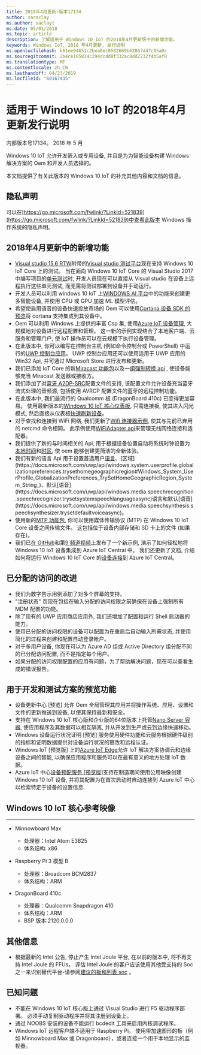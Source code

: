 ```yaml
---
title: 2018年4月更新-版本17134
author: saraclay
ms.author: saclayt
ms.date: 05/01/2018
ms.topic: article
description: 了解适用于 Windows 10 IoT 的2018年4月更新版中的新增功能。
keywords: Windows IoT, 2018 年4月更新, 发行说明
ms.openlocfilehash: b61ee94651c2bea0ec0582669b62867d47c85a0c
ms.sourcegitcommit: 2b4ce105834c294dcdd8f332ac8dd2732f4b5af8
ms.translationtype: MT
ms.contentlocale: zh-CN
ms.lasthandoff: 04/23/2019
ms.locfileid: "60167435"
---
```

# <a name="april-2018-update-release-notes-for-windows-10-iot"></a>适用于 Windows 10 IoT 的2018年4月更新发行说明
内部版本号17134。 2018 年 5 月

Windows 10 IoT 允许开发嵌入或专用设备, 并且是为为智能设备构建 Windows 解决方案的 Oem 和开发人员选择的。

本文档提供了有关此版本的 Windows 10 IoT 的补充其他内容和文档的信息。

## <a name="privacy-statement"></a>隐私声明

可以在[https://go.microsoft.com/fwlink/?LinkId=521839](https://go.microsoft.com/fwlink/?LinkId=521839)中查看此版本 Windows 操作系统的隐私声明。

## <a name="whats-new-in-april-2018-update"></a>2018年4月更新中的新增功能
* [Visual studio 15.6 RTW](https://docs.microsoft.com/visualstudio/releasenotes/vs2017-relnotes#Win10_IoT_Core_Testing_Support)附带的[Visual studio 测试平台](https://blogs.msdn.microsoft.com/devops/2017/02/12/evolving-the-visual-studio-test-platform-part-4-together-in-the-open/)现在支持 Windows 10 IoT Core 上的测试。 当在面向 Windows 10 IoT Core 的 Visual Studio 2017 中编写项目的[单元测试](https://blogs.msdn.microsoft.com/devops/2018/03/07/devops-for-iot-with-win10-iot-core-uwp-and-vsts/)时, 开发人员现在可以直接从 Visual studio 在设备上远程执行这些单元测试, 而无需将测试部署到设备并手动运行。
* 开发人员可以利用 windows 10 IoT 上[WINDOWS AI 平台](https://blogs.windows.com/buildingapps/2018/03/07/ai-platform-windows-developers/)中的功能来创建更多智能设备, 并使用 CPU 或 GPU 加速 ML 模型评估。
* 希望使启用语音的设备快速投放市场的 Oem 可以使用[Cortana 设备 SDK 的预览](http://www.aka.ms/cortanadevices)将 cortana 支持集成到其设备中。
* Oem 可以利用 Windows 上提供的丰富 Csp 集, 使用[Azure IoT 设备管理](https://github.com/ms-iot/iot-core-azure-dm-client), 大规模地对设备进行远程配置和管理。 这一新的示例实现结合了本地客户端、云服务和管理门户, 使 IoT 操作员可以在云规模下执行设备管理。
* 在此版本中, 你可以编写在控制台主机 (例如命令控制台或 PowerShell) 中运行的[UWP 控制台应用](https://docs.microsoft.com/windows/uwp/launch-resume/console-uwp)。 UWP 控制台应用还可以使用适用于 UWP 应用的 Win32 Api, 并可通过 Microsoft Store 进行发布和更新。
* 我们已添加 IoT Core 的新[Miracast 功能包](https://docs.microsoft.com/windows/iot-core/connect-your-device/miracast)以及一[组强制转换 api](https://github.com/Microsoft/Windows-universal-samples/tree/master/Samples/BasicMediaCasting) , 使设备能够充当 Miracast 发送器或接收方。
* 我们添加了对[蓝牙 A2DP-SRC](https://docs.microsoft.com/windows/iot-core/connect-your-device/bluetooth)配置文件的支持, 该配置文件允许设备充当蓝牙流式处理的音频源, 包括使用 AVRCP 配置文件的蓝牙的远程控制功能。
* 在此版本中, 我们最流行的 Qualcomm 板 (DragonBoard 410c) 已变得更加容易。 使用最新版本的[Windows 10 IoT 核心仪表板](https://docs.microsoft.com/windows/iot-core/connect-your-device/iotdashboard), 只需连接板, 使其进入闪光模式, 然后直接从仪表板[快速刷新设备](https://developer.microsoft.com/en-us/windows/iot/getstarted/prototype/setupdevice)。
* 对于查找和连接到 WiFi 网络, 我们更新了[Wifi 连接器示例](https://github.com/Microsoft/Windows-iotcore-samples/blob/develop/Samples/WiFiConnector/CS), 使其与先前已弃用的 netcmd 命令相同。 此示例使用[WiFiAdapter api](https://docs.microsoft.com/uwp/api/Windows.Devices.WiFi.WiFiAdapter)来管理无线网络连接和适配器。
* 我们提供了新的与时间相关的 Api, 用于根据设备位置自动将系统时钟设置为[本地时间](https://docs.microsoft.com/uwp/api/windows.system.datetimesettings.setsystemdatetime)和[时区](https://docs.microsoft.com/uwp/api/windows.system.timezonesettings.autoupdatetimezoneasync#Windows_System_TimeZoneSettings_AutoUpdateTimeZoneAsync_Windows_Foundation_TimeSpan_), 使 oem 能够创建更简洁的全新体验。
* 我们有新的语言 Api 用于设置首选用户[语言](https://docs.microsoft.com/uwp/api/windows.system.userprofile.globalizationpreferences.trysetlanguages#Windows_System_UserProfile_GlobalizationPreferences_TrySetLanguages_Windows_Foundation_Collections_IIterable_System_String__)、[区域](https://docs.microsoft.com/uwp/api/windows.system.userprofile.globalizationpreferences.trysethomegeographicregion#Windows_System_UserProfile_GlobalizationPreferences_TrySetHomeGeographicRegion_System_String_)、默认[语音](https://docs.microsoft.com/uwp/api/windows.media.speechrecognition.speechrecognizer.trysetsystemspeechlanguageasync)语言和默认[语音](https://docs.microsoft.com/uwp/api/windows.media.speechsynthesis.speechsynthesizer.trysetdefaultvoiceasync)。
* 使用新的[MTP 功能包](https://github.com/PawelWMS/windows-iotcore-docs/blob/MTP_Optional_Feature_Instructions/windows-iotcore/connect-your-device/MTP.md), 你可以使用媒体传输协议 (MTP) 在 Windows 10 IoT Core 设备之间传输文件。 这包括位于设备内部存储和 SD 卡上的文件 (如果存在)。
* 我们已[在 GitHub](https://github.com/Microsoft/Windows-iotcore-samples/tree/develop/Samples/Azure/IoTHubClients)和第[9 频道视频](https://channel9.msdn.com/Shows/Internet-of-Things-Show/Connecting-Windows-IoT-Devices-To-IoT-Central)上发布了一个新示例, 演示了如何轻松地将 Windows 10 IoT 设备集成到 Azure IoT Central 中。 我们还更新了文档, 介绍如何将运行 Windows 10 IoT Core 的[设备连接](https://docs.microsoft.com/azure/iot-central/howto-connect-windowsiotcore)到 Azure IoT Central。

## <a name="improvements-in-assigned-access"></a>已分配的访问的改进
* 我们为数字告示用例添加了对多个屏幕的支持。
* "注册状态" 页现在包括在输入分配的访问权限之前确保在设备上强制所有 MDM 配置的功能。
* 除了现有的 UWP 应用商店应用外, 我们还增加了配置和运行 Shell 启动器的能力。
* 使用已分配的访问权限的设备可以配置为在重启后自动输入所需状态, 并使用简化的过程来创建和配置自动登录帐户。
* 对于多用户设备, 你现在可以为 Azure AD 组或 Active Directory 组分配不同的已分配访问配置, 而不是指定每个用户。
* 如果分配的访问权限配置的应用有问题，为了帮助解决问题，现在可以查看生成的错误报告。

## <a name="features-in-preview-for-dev-and-test-scenarios"></a>用于开发和测试方案的预览功能
* 设备更新中心 [预览] 允许 Oem 全局管理其应用并将操作系统、应用、设置和文件的更新推送到设备, 以使其保持最新和安全。
* 支持在 Windows 10 IoT 核心版和企业版的64位版本上托管[Nano Server 容器](https://docs.microsoft.com/virtualization/windowscontainers/about/index), 使应用程序及其数据可以相互隔离, 并从开发到生产或云到边缘快速移动。
* Windows 设备运行状况证明 [预览] 服务使用硬件功能和云服务根据硬件级别的指标和证明数据提供对设备运行状况的篡改和远程认证。
* Windows IoT [预览版] 上的[Azure IoT Edge](https://azure.microsoft.com/campaigns/iot-edge/)允许 IoT 解决方案协调云和边缘设备之间的智能, 以确保应用程序和服务可以在最有意义的地方处理 IoT 数据。
* Azure IoT 中心[设备预配服务 [预览版]](https://blogs.windows.com/buildingapps/2017/10/05/windows-10-iot-enables-complete-iot-lifecycle/)支持在制造期间使用公用映像创建 Windows 10 IoT 设备, 并将其配置为在首次启动时自动连接到 Azure IoT 中心以检索特定于设备的设置信息.

## <a name="windows-10-iot-core-reference-images"></a>Windows 10 IoT 核心参考映像
___ 
* Minnowboard Max
  * 处理器：Intel Atom E3825
  * 体系结构: x86

* Raspberry Pi 3 模型 B
  * 处理器：Broadcom BCM2837
  * 体系结构：ARM

* DragonBoard 410c
  * 处理器：Qualcomm Snapdragon 410
  * 体系结构：ARM
  * BSP 版本:2120.0.0.0

## <a name="additional-information"></a>其他信息
* 根据最新的 Intel 公告, 停止产生 Intel Joule 平台, 在以前的版本中, 将不再支持 Intel Joule 的 FFUs。 评估 Intel Joule 的客户应该使用其他受支持的 Soc 之一来识别替代平台-请参阅[建议的板和列表 soc](https://docs.microsoft.com/windows/iot-core/learn-about-hardware/suggestedboards) 。

## <a name="known-issues"></a>已知问题
* 不能在 Windows 10 IoT 核心版上通过 Visual Studio 进行 F5 驱动程序部署。 必须手动复制驱动程序并将其注册到设备上。
* 通过 NOOBS 安装的设备不能运行 bcdedit 工具来启用内核调试程序。
* Windows IoT 远程客户端不适用于 Raspberry Pi。 使用带加速图形的板（例如 Minnowboard Max 或 Dragonboard），或者连接一个用于本地显示的监视器。

